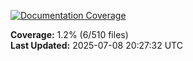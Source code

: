 <!-- Documentation Coverage Badge - Auto-generated by pre-commit hook -->
[![Documentation Coverage](https://img.shields.io/badge/Documentation%20Coverage-1.2%25-red?style=for-the-badge&logo=gitbook&logoColor=white)](./documentation-coverage-report.html)

**Coverage:** 1.2% (6/510 files)  
**Last Updated:** 2025-07-08 20:27:32 UTC
